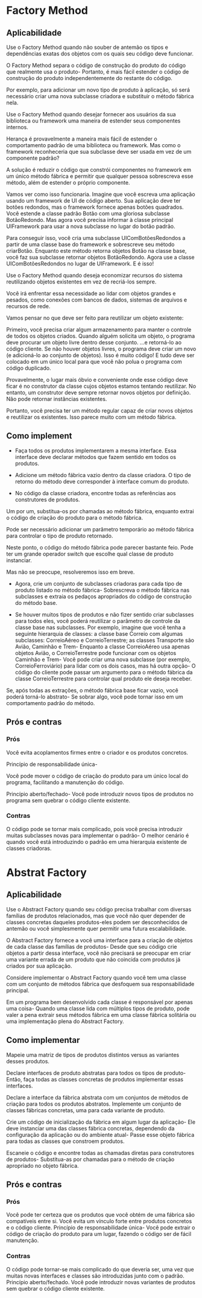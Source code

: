 # Factory Method


## Aplicabilidade

Use o Factory Method quando não souber de antemão os tipos e dependências exatas dos objetos com os quais seu código deve funcionar.

 O Factory Method separa o código de construção do produto do código que realmente usa o produto- Portanto, é mais fácil estender o código de construção do produto independentemente do restante do código.

Por exemplo, para adicionar um novo tipo de produto à aplicação, só será necessário criar uma nova subclasse criadora e substituir o método fábrica nela.

 Use o Factory Method quando desejar fornecer aos usuários da sua biblioteca ou framework uma maneira de estender seus componentes internos.

 Herança é provavelmente a maneira mais fácil de estender o comportamento padrão de uma biblioteca ou framework. Mas como o framework reconheceria que sua subclasse deve ser usada em vez de um componente padrão?

A solução é reduzir o código que constrói componentes no framework em um único método fábrica e permitir que qualquer pessoa sobrescreva esse método, além de estender o próprio componente.

Vamos ver como isso funcionaria. Imagine que você escreva uma aplicação usando um framework de UI de código aberto. Sua aplicação deve ter botões redondos, mas o framework fornece apenas botões quadrados. Você estende a classe padrão Botão com uma gloriosa subclasse BotãoRedondo. Mas agora você precisa informar à classe principal UIFramework para usar a nova subclasse no lugar do botão padrão.

Para conseguir isso, você cria uma subclasse UIComBotõesRedondos a partir de uma classe base do framework e sobrescreve seu método criarBotão. Enquanto este método retorna objetos Botão na classe base, você faz sua subclasse retornar objetos BotãoRedondo. Agora use a classe UIComBotõesRedondos no lugar de UIFramework. E é isso!

 Use o Factory Method quando deseja economizar recursos do sistema reutilizando objetos existentes em vez de recriá-los sempre.

 Você irá enfrentar essa necessidade ao lidar com objetos grandes e pesados, como conexões com bancos de dados, sistemas de arquivos e recursos de rede.

Vamos pensar no que deve ser feito para reutilizar um objeto existente:

Primeiro, você precisa criar algum armazenamento para manter o controle de todos os objetos criados.
Quando alguém solicita um objeto, o programa deve procurar um objeto livre dentro desse conjunto.
...e retorná-lo ao código cliente.
Se não houver objetos livres, o programa deve criar um novo (e adicioná-lo ao conjunto de objetos).
Isso é muito código! E tudo deve ser colocado em um único local para que você não polua o programa com código duplicado.

Provavelmente, o lugar mais óbvio e conveniente onde esse código deve ficar é no construtor da classe cujos objetos estamos tentando reutilizar. No entanto, um construtor deve sempre retornar novos objetos por definição. Não pode retornar instâncias existentes.

Portanto, você precisa ter um método regular capaz de criar novos objetos e reutilizar os existentes. Isso parece muito com um método fábrica.



## Como  implement

 - Faça todos os produtos implementarem a mesma interface. Essa interface deve declarar métodos que fazem sentido em todos os produtos.

- Adicione um método fábrica vazio dentro da classe criadora. O tipo de retorno do método deve corresponder à interface comum do produto.

- No código da classe criadora, encontre todas as referências aos construtores de produtos. 

Um por um, substitua-os por chamadas ao método fábrica, enquanto extrai o código de criação do produto para o método fábrica. 

Pode ser necessário adicionar um parâmetro temporário ao método fábrica para controlar o tipo de produto retornado.

Neste ponto, o código do método fábrica pode parecer bastante feio. Pode ter um grande operador switch que escolhe qual classe de produto instanciar. 

Mas não se preocupe, resolveremos isso em breve.

- Agora, crie um conjunto de subclasses criadoras para cada tipo de produto listado no método fábrica- Sobrescreva o método fábrica nas subclasses e extraia os pedaços apropriados do código de construção do método base.

- Se houver muitos tipos de produtos e não fizer sentido criar subclasses para todos eles, você poderá reutilizar o parâmetro de controle da classe base nas subclasses.
Por exemplo, imagine que você tenha a seguinte hierarquia de classes: a classe base Correio com algumas subclasses: CorreioAéreo e CorreioTerrestre; as classes Transporte são Avião, Caminhão e Trem- Enquanto a classe CorreioAéreo usa apenas objetos Avião, o CorreioTerrestre pode funcionar com os objetos Caminhão e Trem- Você pode criar uma nova subclasse (por exemplo, CorreioFerroviário) para lidar com os dois casos, mas há outra opção- O código do cliente pode passar um argumento para o método fábrica da classe CorreioTerrestre para controlar qual produto ele deseja receber.

Se, após todas as extrações, o método fábrica base ficar vazio, você poderá torná-lo abstrato- Se sobrar algo, você pode tornar isso em um comportamento padrão do método.

## Prós e contras

### Prós
Você evita acoplamentos firmes entre o criador e os produtos concretos.

Princípio de responsabilidade única- 

Você pode mover o código de criação do produto para um único local do programa, facilitando a manutenção do código.

Princípio aberto/fechado- Você pode introduzir novos tipos de produtos no programa sem quebrar o código cliente existente.
### Contras
O código pode se tornar mais complicado, pois você precisa introduzir muitas subclasses novas para implementar o padrão- O melhor cenário é quando você está introduzindo o padrão em uma hierarquia existente de classes criadoras.

# Abstrat Factory


## Aplicabilidade

Use o Abstract Factory quando  seu  código  precisa  trabalhar  com  diversas  famílias  de  produtos  relacionados, mas  que  você  não  quer  depender  de classes concretas  daqueles produtos-eles podem  ser  desconhecidos  de  antemão  ou  você  simplesmente  quer  permitir  uma  futura  escalabilidade.

O Abstract Factory fornece a você  uma interface para a criação  de  objetos  de  cada  classe  das  famílias  de  produtos- Desde  que  seu  código  crie  objetos a partir  dessa interface, você  não  precisará  se  preocupar  em  criar  uma  variante  errada  de  um  produto  que  não  coincida  com  produtos  já  criados  por  sua  aplicação.

Considere  implementar o Abstract Factory quando  você  tem  uma  classe  com  um  conjunto  de  métodos  fábrica  que  desfoquem  sua  responsabilidade principal.

Em  um  programa  bem  desenvolvido  cada  classe é responsável  por  apenas  uma  coisa- Quando  uma  classe  lida  com  múltiplos  tipos  de  produto, pode  valer a pena  extrair  seus  métodos  fábrica  em  uma  classe  fábrica  solitária  ou  uma  implementação  plena do Abstract Factory.

## Como  implementar

Mapeie  uma  matriz  de  tipos  de  produtos  distintos versus as variantes  desses  produtos.

Declare interfaces de  produto  abstratas  para  todos  os  tipos  de  produto- Então, faça  todas as classes concretas  de  produtos  implementar  essas interfaces.

Declare a interface da  fábrica  abstrata  com  um  conjuntos  de  métodos  de  criação  para  todos  os  produtos  abstratos.
Implemente  um  conjunto  de classes fábricas  concretas, uma  para  cada  variante  de  produto.

Crie  um  código  de  inicialização  da  fábrica  em  algum  lugar  da  aplicação- Ele  deve  instanciar  uma  das classes fábrica  concretas, dependendo  da  configuração  da  aplicação  ou do ambiente  atual- Passe esse  objeto  fábrica  para  todas as classes que  constroem  produtos.

Escaneie o código e encontre  todas as chamadas  diretas  para  construtores  de  produtos- Substitua-as por  chamadas  para o método  de  criação  apropriado no objeto  fábrica.

## Prós e contras

### Prós
Você  pode  ter  certeza  que  os  produtos  que  você  obtém  de  uma  fábrica  são  compatíveis  entre  si.
Você  evita  um  vínculo forte entre  produtos  concretos e o código  cliente.
Princípio  de  responsabilidade  única- Você  pode  extrair o código  de  criação do produto  para  um  lugar, fazendo o código  ser  de  fácil  manutenção.

### Contras
O código  pode tornar-se mais  complicado do que  deveria  ser, uma  vez  que  muitas  novas interfaces e classes são  introduzidas  junto  com o padrão.
Princípio  aberto/fechado. Você  pode  introduzir  novas  variantes  de  produtos  sem  quebrar o código  cliente  existente.
